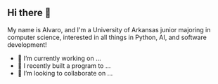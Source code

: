 ## Hi there 👋

My name is Alvaro, and I'm a University of Arkansas junior majoring in computer science, interested in all things in Python, AI, and software development!

- 🔭 I’m currently working on ...
- 🌱 I recently built a program to  ...
- 👯 I’m looking to collaborate on ...

<!--
**alvagarciia/alvagarciia** is a ✨ _special_ ✨ repository because its `README.md` (this file) appears on your GitHub profile.

Here are some ideas to get you started:

- 🔭 I’m currently working on ...
- 🌱 I’m currently learning ...
- 👯 I’m looking to collaborate on ...
- 🤔 I’m looking for help with ...
- 💬 Ask me about ...
- 📫 How to reach me: ...
- 😄 Pronouns: ...
- ⚡ Fun fact: ...
-->
